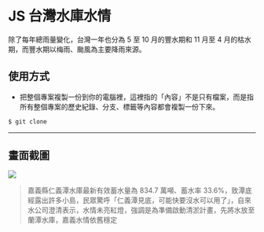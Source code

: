 # JS 台灣水庫水情

除了每年總雨量變化，台灣一年也分為 5 至 10 月的豐水期和 11 月至 4 月的枯水期，而豐水期以梅雨、颱風為主要降雨來源。

## 使用方式
- 把整個專案複製一份到你的電腦裡，這裡指的「內容」不是只有檔案，而是指所有整個專案的歷史紀錄、分支、標籤等內容都會複製一份下來。
```sh
$ git clone
```

----

## 畫面截圖
![](https://i.imgur.com/fXFRzLq.png)
> 嘉義縣仁義潭水庫最新有效蓄水量為 834.7 萬噸、蓄水率 33.6%，致潭底經露出許多小島，民眾驚呼「仁義潭見底，可能快要沒水可以用了」，自來水公司澄清表示，水情未亮紅燈，強調是為準備啟動清淤計畫，先將水放至蘭潭水庫，嘉義水情依舊穩定
